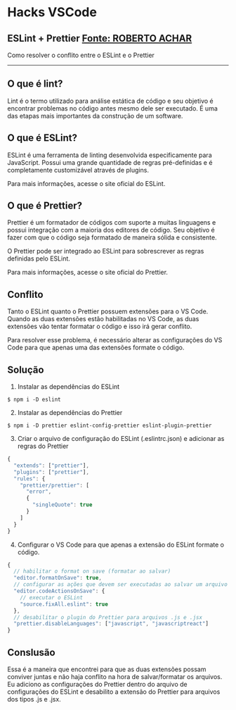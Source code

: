 # Hacks VSCode

## ESLint + Prettier [Fonte: ROBERTO ACHAR](https://robertoachar.dev/blog/eslint-prettier)

Como resolver o conflito entre o ESLint e o Prettier

---

## O que é lint?

Lint é o termo utilizado para análise estática de código e seu objetivo é encontrar problemas no código antes mesmo dele ser executado. É uma das etapas mais importantes da construção de um software.

## O que é ESLint?

ESLint é uma ferramenta de linting desenvolvida especificamente para JavaScript. Possui uma grande quantidade de regras pré-definidas e é completamente customizável através de plugins.

Para mais informações, acesse o site oficial do ESLint.

## O que é Prettier?

Prettier é um formatador de códigos com suporte a muitas linguagens e possui integração com a maioria dos editores de código. Seu objetivo é fazer com que o código seja formatado de maneira sólida e consistente.

O Prettier pode ser integrado ao ESLint para sobrescrever as regras definidas pelo ESLint.

Para mais informações, acesse o site oficial do Prettier.

## Conflito

Tanto o ESLint quanto o Prettier possuem extensões para o VS Code. Quando as duas extensões estão habilitadas no VS Code, as duas extensões vão tentar formatar o código e isso irá gerar conflito.

Para resolver esse problema, é necessário alterar as configurações do VS Code para que apenas uma das extensões formate o código.

## Solução

01. Instalar as dependências do ESLint

```shell
$ npm i -D eslint
```

02. Instalar as dependências do Prettier

```shell
$ npm i -D prettier eslint-config-prettier eslint-plugin-prettier
```

03. Criar o arquivo de configuração do ESLint (.eslintrc.json) e adicionar as regras do Prettier

```javascript
{
  "extends": ["prettier"],
  "plugins": ["prettier"],
  "rules": {
    "prettier/prettier": [
      "error",
      {
        "singleQuote": true
      }
    ]
  }
}
````

04. Configurar o VS Code para que apenas a extensão do ESLint formate o código.

```javascript
{
  // habilitar o format on save (formatar ao salvar)
  "editor.formatOnSave": true,
  // configurar as ações que devem ser executadas ao salvar um arquivo
  "editor.codeActionsOnSave": {
    // executar o ESLint
    "source.fixAll.eslint": true
  },
  // desabilitar o plugin do Prettier para arquivos .js e .jsx
  "prettier.disableLanguages": ["javascript", "javascriptreact"]
}
```

## Conslusão

Essa é a maneira que encontrei para que as duas extensões possam conviver juntas e não haja conflito na hora de salvar/formatar os arquivos. Eu adiciono as configurações do Prettier dentro do arquivo de configurações do ESLint e desabilito a extensão do Prettier para arquivos dos tipos .js e .jsx.
